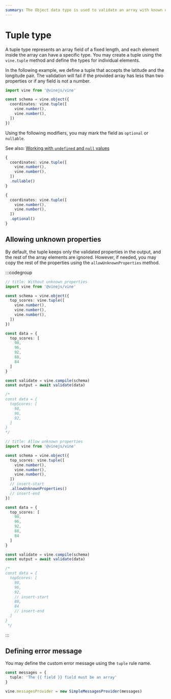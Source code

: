 ```yaml
---
summary: The Object data type is used to validate an array with known elements and array length
---
```


# Tuple type

A tuple type represents an array field of a fixed length, and each element inside the array can have a specific type. You may create a tuple using the `vine.tuple` method and define the types for individual elements. 

In the following example, we define a tuple that accepts the latitude and the longitude pair. The validation will fail if the provided array has less than two properties or if any field is not a number.

```ts
import vine from '@vinejs/vine'

const schema = vine.object({
  coordinates: vine.tuple([
    vine.number(),
    vine.number(),
  ])
})
```

Using the following modifiers, you may mark the field as `optional` or `nullable`.

See also: [Working with `undefined` and `null` values](../guides/schema_101.md#nullable-and-optional-modifiers)

```ts
{
  coordinates: vine.tuple([
    vine.number(),
    vine.number(),
  ])
  .nullable()
}
```

```ts
{
  coordinates: vine.tuple([
    vine.number(),
    vine.number(),
  ])
  .optional()
}
```


## Allowing unknown properties

By default, the tuple keeps only the validated properties in the output, and the rest of the array elements are ignored. However, if needed, you may copy the rest of the properties using the `allowUnknownProperties` method.


:::codegroup

```ts
// title: Without unknown properties
import vine from '@vinejs/vine'

const schema = vine.object({
  top_scores: vine.tuple([
    vine.number(),
    vine.number(),
    vine.number(),
  ])
})

const data = {
  top_scores: [
    98,
    96,
    92,
    88,
    84
  ]
}

const validate = vine.compile(schema)
const output = await validate(data)

/*
const data = {
  topScores: [
    98,
    96,
    92,
  ]
}
*/
```


```ts
// title: Allow unknown properties
import vine from '@vinejs/vine'

const schema = vine.object({
  top_scores: vine.tuple([
    vine.number(),
    vine.number(),
    vine.number(),
  ])
  // insert-start
  .allowUnknownProperties()
  // insert-end
})

const data = {
  top_scores: [
    98,
    96,
    92,
    88,
    84
  ]
}

const validate = vine.compile(schema)
const output = await validate(data)

/*
const data = {
  topScores: [
    98,
    96,
    92,
    // insert-start
    88,
    84
    // insert-end
  ]
}
 */
```

:::

## Defining error message

You may define the custom error message using the `tuple` rule name.

```ts
const messages = {
  tuple: 'The {{ field }} field must be an array'
}

vine.messagesProvider = new SimpleMessagesProvider(messages)
```
